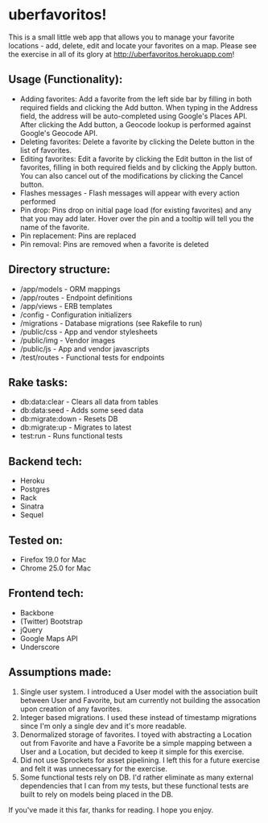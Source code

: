 uberfavoritos!
====

This is a small little web app that allows you to manage your favorite locations - add, delete, edit and locate your favorites on a map. Please see the exercise in all of its glory at http://uberfavoritos.herokuapp.com!

Usage (Functionality):
----
* Adding favorites: Add a favorite from the left side bar by filling in both required fields and clicking the Add button. When typing in the Address field, the address will be auto-completed using Google's Places API. After clicking the Add button, a Geocode lookup is performed against Google's Geocode API.
* Deleting favorites: Delete a favorite by clicking the Delete button in the list of favorites.
* Editing favorites: Edit a favorite by clicking the Edit button in the list of favorites, filling in both required fields and by clicking the Apply button. You can also cancel out of the modifications by clicking the Cancel button.
* Flashes messages - Flash messages will appear with every action performed
* Pin drop: Pins drop on initial page load (for existing favorites) and any that you may add later. Hover over the pin and a tooltip will tell you the name of the favorite.
* Pin replacement: Pins are replaced
* Pin removal:  Pins are removed when a favorite is deleted

Directory structure:
----
* /app/models - ORM mappings
* /app/routes - Endpoint definitions
* /app/views - ERB templates
* /config - Configuration initializers
* /migrations - Database migrations (see Rakefile to run)
* /public/css - App and vendor stylesheets
* /public/img - Vendor images
* /public/js - App and vendor javascripts
* /test/routes - Functional tests for endpoints

Rake tasks:
----
* db:data:clear - Clears all data from tables
* db:data:seed - Adds some seed data
* db:migrate:down - Resets DB
* db:migrate:up - Migrates to latest
* test:run - Runs functional tests

Backend tech:
----
* Heroku
* Postgres
* Rack
* Sinatra
* Sequel

Tested on:
----
* Firefox 19.0 for Mac
* Chrome 25.0 for Mac

Frontend tech:
----
* Backbone
* (Twitter) Bootstrap
* jQuery
* Google Maps API
* Underscore

Assumptions made:
----
1. Single user system. I introduced a User model with the association built between User and Favorite, but am currently not building the assocation upon creation of any favorites.
2. Integer based migrations. I used these instead of timestamp migrations since I'm only a single dev and it's more readable.
3. Denormalized storage of favorites. I toyed with abstracting a Location out from Favorite and have a Favorite be a simple mapping between a User and a Location, but decided to keep it simple for this exercise.
4. Did not use Sprockets for asset pipelining. I left this for a future exercise and felt it was unnecessary for the exercise.
5. Some functional tests rely on DB. I'd rather eliminate as many external dependencies that I can from my tests, but these functional tests are built to rely on models being placed in the DB.

If you've made it this far, thanks for reading. I hope you enjoy.
